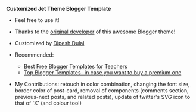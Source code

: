 **Customized Jet Theme Blogger Template**

* Feel free to use it!
* Thanks to the [original developer](https://www.jettheme.com/) of this awesome Blogger theme!
* Customized by [Dipesh Dulal](https://www.dipeshdulal.com.np)
* Recommended:
  * [Best Free Blogger Templates for Teachers](https://www.nepaleseteacher.org/2024/03/best-free-blogger-themes-for-teachers.html)
  * [Top Blogger Templates- in case you want to buy a premium one](https://www.nepaleseteacher.org/2024/02/best-blogger-themes.html)
 
 * My Contributions: retouch in color combination, changing the font size, border color of post-card, removal of components (comments section, previous-next posts, and related posts), update of twitter's SVG icon to that of 'X' (and colour too!)
